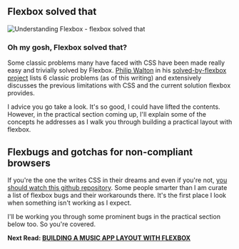 ## Flexbox solved that

![Understanding Flexbox - flexbox solved that](http://i.imgur.com/nPq92Jm.jpg)

### Oh my gosh, Flexbox solved that?
Some classic problems many have faced with CSS have been made really easy and trivially solved by Flexbox.
[Philip Walton](https://philipwalton.com/) in his [solved-by-flexbox project](https://github.com/philipwalton/solved-by-flexbox) lists 6 classic problems (as of this writing) and extensively discusses the previous limitations with CSS and the current solution flexbox provides.

I advice you go take a look. It's so good, I could have lifted the contents. However, in the practical section coming up, I'll explain some of the concepts he addresses as I walk you through building a practical layout with flexbox.

## Flexbugs and gotchas for non-compliant browsers
If you're the one the writes CSS in their dreams and even if you're not, [you should watch this github repository](https://github.com/philipwalton/flexbugs). Some people smarter than I am curate a list of flexbox bugs and their workarounds there. It's the first place I look when something isn't working as I expect.

I'll be working you through some prominent bugs in the practical section below too. So you're covered.


**Next Read: [BUILDING A MUSIC APP LAYOUT WITH FLEXBOX](https://github.com/ohansemmanuel/Understanding-Flexbox/blob/master/08.%20Building%20a%20Music%20app%20Layout%20with%20Flexbox/readme.md)**
